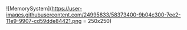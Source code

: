 ![MemorySystem](https://user-images.githubusercontent.com/24995833/58373400-9b04c300-7ee2-11e9-9907-cd59dde84421.png = 250x250)
